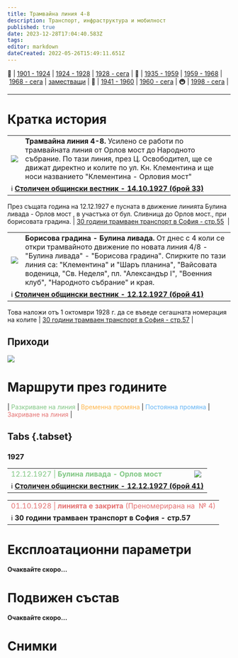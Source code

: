 ```yaml
---
title: Трамвайна линия 4-8
description: Транспорт, инфраструктура и мобилност
published: true
date: 2023-12-28T17:04:40.583Z
tags: 
editor: markdown
dateCreated: 2022-05-26T15:49:11.651Z
---
```


🚋 | [1901 - 1924](/bg/public-transport/tram-routes-1901-1924) | [1924 - 1928](/bg/public-transport/tram-routes-1924-1928) | [1928 - сега](/bg/public-transport/tram-routes-1928-sega) | 🚌 | [1935 - 1959](/bg/public-transport/bus-routes-1935-1959) | [1959 - 1968](/bg/public-transport/bus-routes-1959-1968) | [1968 - сега](/bg/public-transport/bus-routes-1968-sega) | [заместващи](/bg/public-transport/bus-routes-replacement-services) | 🚎 | [1941 - 1960](/bg/public-transport/trolleybus-routes-1941-1960) | [1960 - сега](/bg/public-transport/trolleybus-routes-1960-sega) | 🚇 | [1998 - сега](/bg/public-transport/metro-routes) |

---

# Кратка история

  <!--следващ пост--> 
<div class="table-responsive"><table style="width:100%"><tr>
<td><img src="https://drive.google.com/uc?id=1Pm0H9hs8DdV7IJeyB9egQa-LDFrChQhI"></td>
  <td><b> Трамвайна линия 4-8.</b> Усилено се работи по трамвайната линия от Орлов мост до Народното събрание. По тази линия, през Ц. Освободител, ще се движат директно и колите по ул. Кн. Клементина и  ще носи названието "Клементина - Орловия мост" </td></tr>
  <td colspan=2 >ℹ️ <a href="/bg/literature/stolichen-obshtinski-vestnik-1927#h-14101927-%D0%B1%D1%80%D0%BE%D0%B9-33"><b>Столичен общински вестник - 14.10.1927 (брой 33)</b></a> </td></table></div>

През същата година на 12.12.1927 е пусната в движение линията Булина ливада - Орлов мост , в участъка от бул. Сливница до Орлов мост., при борисовата градина. | [30 години трамваен транспорт в София - стр.55](http://trinmo.org/bg/literature/anniversary/1930-30-years-trams-in-sofia#viii-%D1%81%D0%BB%D1%83%D0%B6%D0%B1%D0%B0-%D0%B4%D0%B2%D0%B8%D0%B6%D0%B5%D0%BD%D0%B8%D0%B5)  |


  <!--следващ пост--> 
<div class="table-responsive"><table style="width:100%"><tr>
<td><img src="https://drive.google.com/uc?id=1Focpc655lJJIPDaeTbfcSjk5sJWUqQX5"></td>
<td><b>Борисова градина - Булина ливада. </b> От днес с 4 коли се откри трамвайното движение по новата линия 4/8 - "Булина ливада" - "Борисова градина". Спирките по тази линия са: "Клементина" и "Шаръ планина", "Вайсовата воденица, "Св. Неделя", пл. "Александър I", "Военния клуб", "Народното събрание" и края.</td></tr>
  <td colspan=2 >ℹ️ <a href="/bg/literature/stolichen-obshtinski-vestnik-1927#h-12121927-%D0%B1%D1%80%D0%BE%D0%B9-41"><b>Столичен общински вестник - 12.12.1927 (брой 41)</b></a></td></table></div>
  
Това наложи отъ 1 октомври 1928 г. да се въведе сегашната номерация на колите | [30 години трамваен транспорт в София - стр.57](http://trinmo.org/bg/literature/anniversary/1930-30-years-trams-in-sofia#viii-%D1%81%D0%BB%D1%83%D0%B6%D0%B1%D0%B0-%D0%B4%D0%B2%D0%B8%D0%B6%D0%B5%D0%BD%D0%B8%D0%B5) |

## Приходи
<img src="https://drive.google.com/uc?id=1Ve5yu8OIlcCqnsDz99u-cOSmQDf1469x">

# Маршрути през годините
| <span style="color:#81C784">Разкриване на линия</span> | <span style="color:#FFB74D">Временна промяна</span> | <span style="color:#64B5F6">Постоянна промяна</span> | <span style="color:#E57373">Закриване на линия</span> |


## Tabs {.tabset}


### 1927
<div class="table-responsive"><table style="width:100%"><tr>
    <td><span style="color:#81C784">12.12.1927 |<b> Булина ливада - Орлов мост</b></span><br></td>
    <td><img src="https://drive.google.com/uc?id=1v9oxEEVLFZPt4uOLSzcy5C2NtC3CEudQ"></td></tr>  <td colspan=2 >ℹ️ <a href="/bg/literature/stolichen-obshtinski-vestnik-1927#h-12121927-%D0%B1%D1%80%D0%BE%D0%B9-41"><b>Столичен общински вестник - 12.12.1927 (брой 41)</b></a></td></table></div>
    
<table style="width:100%"><tr><td><span style="color:#E57373">01.10.1928 |<b> линията е закрита</b> (Преномерирана на  № 4)</span></td></tr><tr><td>ℹ️ <b><a href=""></a>30 години трамваен транспорт в София - стр.57</b></td></tr></table>



# Експлоатационни параметри

**Очаквайте скоро…**


# **Подвижен състав**

**Очаквайте скоро…**

# Снимки


